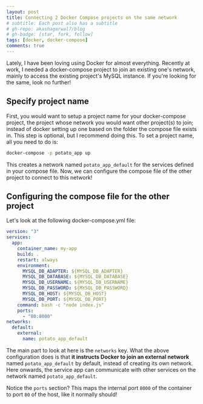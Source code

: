```yaml
---
layout: post
title: Connecting 2 Docker Compose projects on the same network
# subtitle: Each post also has a subtitle
# gh-repo: akashagarwal7/blog
# gh-badge: [star, fork, follow]
tags: [docker, docker-compose]
comments: true
---
```


Lately, I have been loving using Docker for almost everything. Recently at work, I needed a docker-compose project to join an existing one's network, mainly to access the existing project's MySQL instance. If you're looking for the same, look no further!

## Specify project name

First, you would want to setup a project name for your docker-compose project, the project whose network you would want other project(s) to join; instead of docker setting up one based on the folder the compose file exists in. This step is optional, but I recommend doing this. To set a project name, all you need to do is:

```sh
docker-compose -p potato_app up
```

This creates a network named `potato_app_default` for the services defined in your compose file. Now, we can configure the compose file of the other project to connect to this network!

## Configuring the compose file for the other project

Let's look at the following docker-compose.yml file:

```yml
version: "3"
services:
  app:
    container_name: my-app
    build: .
    restart: always
    environment:
      MYSQL_DB_ADAPTER: ${MYSQL_DB_ADAPTER}
      MYSQL_DB_DATABASE: ${MYSQL_DB_DATABASE}
      MYSQL_DB_USERNAME: ${MYSQL_DB_USERNAME}
      MYSQL_DB_PASSWORD: ${MYSQL_DB_PASSWORD}
      MYSQL_DB_HOST: ${MYSQL_DB_HOST}
      MYSQL_DB_PORT: ${MYSQL_DB_PORT}
    command: bash -c "node index.js"
    ports:
      - "80:8000"
networks:
  default:
    external:
      name: potato_app_default
```

The main part to look at here is the `networks` key. What the above configuration does is that **it instructs Docker to join an external network** named `potato_app_default` by default, instead of creating its own network. Here onwards, the service app can communicate with other services on the network named `potato_app_default`.

Notice the `ports` section? This maps the internal port `8000` of the container to port `80` of the host, like it normally should!
